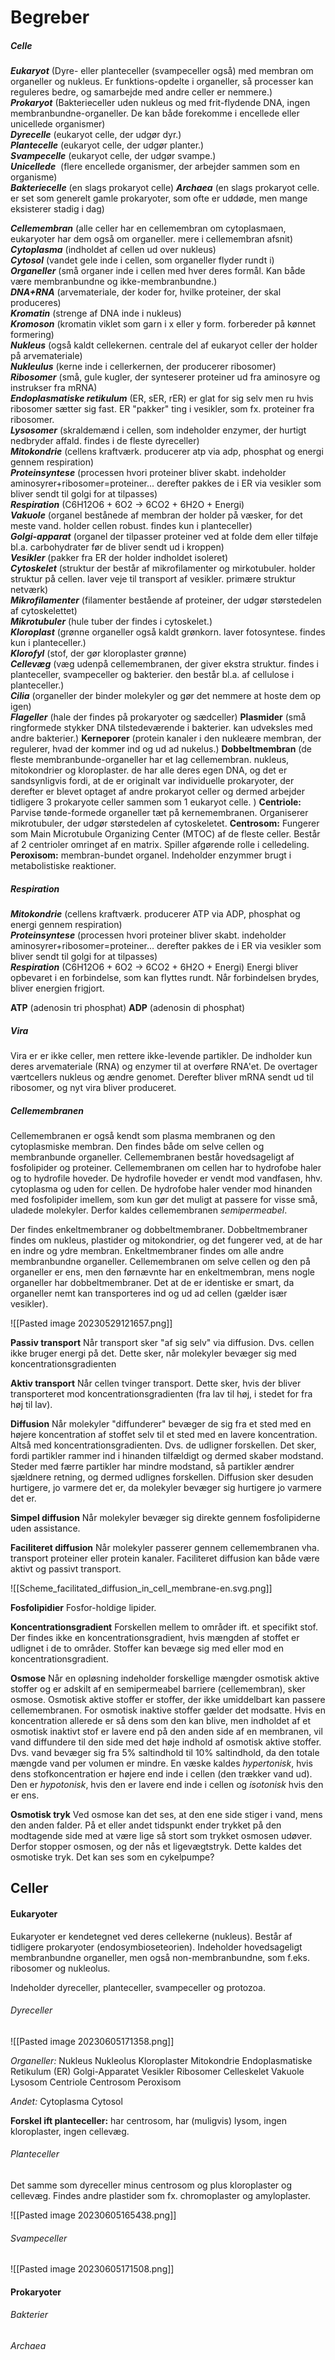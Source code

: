 

# Begreber  
  
##### Celle  

***Eukaryot*** (Dyre- eller planteceller (svampeceller også) med membran om organeller og nukleus. Er funktions-opdelte i organeller, så processer kan reguleres bedre, og samarbejde med andre celler er nemmere.)  
***Prokaryot*** (Bakterieceller uden nukleus og med frit-flydende DNA, ingen membranbundne-organeller. De kan både forekomme i encellede eller unicellede organismer)  
***Dyrecelle*** (eukaryot celle, der udgør dyr.)  
***Plantecelle*** (eukaryot celle, der udgør planter.)  
***Svampecelle*** (eukaryot celle, der udgør svampe.)  
***Unicellede***  (flere encellede organismer, der arbejder sammen som en organisme)  
***Bakteriecelle*** (en slags prokaryot celle)
***Archaea*** (en slags prokaryot celle. er set som generelt gamle prokaryoter, som ofte er uddøde, men mange eksisterer stadig i dag)

***Cellemembran*** (alle celler har en cellemembran om cytoplasmaen, eukaryoter har dem også om organeller. mere i cellemembran afsnit)
***Cytoplasma*** (indholdet af cellen ud over nukleus)  
***Cytosol*** (vandet gele inde i cellen, som organeller flyder rundt i)  
***Organeller*** (små organer inde i cellen med hver deres formål. Kan både være membranbundne og ikke-membranbundne.)  
***DNA+RNA*** (arvemateriale, der koder for, hvilke proteiner, der skal produceres)  
***Kromatin*** (strenge af DNA inde i nukleus)  
***Kromoson*** (kromatin viklet som garn i x eller y form. forbereder på kønnet formering)  
***Nukleus*** (også kaldt cellekernen. centrale del af eukaryot celler der holder på arvemateriale)  
***Nukleulus*** (kerne inde i cellerkernen, der producerer ribosomer)  
***Ribosomer*** (små, gule kugler, der synteserer proteiner ud fra aminosyre og instrukser fra mRNA)  
***Endoplasmatiske retikulum*** (ER, sER, rER) er glat for sig selv men ru hvis ribosomer sætter sig fast. ER "pakker" ting i vesikler, som fx. proteiner fra ribosomer.  
***Lysosomer*** (skraldemænd i cellen, som indeholder enzymer, der hurtigt nedbryder affald. findes i de fleste dyreceller)  
***Mitokondrie*** (cellens kraftværk. producerer atp via adp, phosphat og energi gennem respiration)  
***Proteinsyntese*** (processen hvori proteiner bliver skabt. indeholder aminosyrer+ribosomer=proteiner... derefter pakkes de i ER via vesikler som bliver sendt til golgi for at tilpasses)  
***Respiration*** (C6H12O6 + 6O2 → 6CO2 + 6H2O + Energi)  
***Vakuole*** (organel bestånede af membran der holder på væsker, for det meste vand. holder cellen robust. findes kun i planteceller)  
***Golgi-apparat*** (organel der tilpasser proteiner ved at folde dem eller tilføje bl.a. carbohydrater før de bliver sendt ud i kroppen)  
***Vesikler*** (pakker fra ER der holder indholdet isoleret)  
***Cytoskelet*** (struktur der består af mikrofilamenter og mirkotubuler. holder struktur på cellen. laver veje til transport af vesikler. primære struktur netværk)  
***Mikrofilamenter*** (filamenter bestående af proteiner, der udgør størstedelen af cytoskelettet)  
***Mikrotubuler*** (hule tuber der findes i cytoskelet.)  
***Kloroplast*** (grønne organeller også kaldt grønkorn. laver fotosyntese. findes kun i planteceller.)  
***Klorofyl*** (stof, der gør kloroplaster grønne)  
***Cellevæg*** (væg udenpå cellemembranen, der giver ekstra struktur. findes i planteceller, svampeceller og bakterier. den består bl.a. af cellulose i planteceller.)  
***Cilia*** (organeller der binder molekyler og gør det nemmere at hoste dem op igen)  
***Flageller*** (hale der findes på prokaryoter og sædceller)
**Plasmider** (små ringformede stykker DNA tilstedeværende i bakterier. kan udveksles med andre bakterier.)
**Kerneporer** (protein kanaler i den nukleære membran, der regulerer, hvad der kommer ind og ud ad nukelus.)
**Dobbeltmembran** (de fleste membranbunde-organeller har et lag cellemembran. nukleus, mitokondrier og kloroplaster. de har alle deres egen DNA, og det er sandsynligvis fordi, at de er originalt var individuelle prokaryoter, der derefter er blevet optaget af andre prokaryot celler og dermed arbejder tidligere 3 prokaryote celler sammen som 1 eukaryot celle. )
**Centriole:** Parvise tønde-formede organeller tæt på kernemembranen. Organiserer mikrotubuler, der udgør størstedelen af cytoskeletet.
**Centrosom:** Fungerer som Main Microtubule Organizing Center (MTOC) af de fleste celler. Består af 2 centrioler omringet af en matrix. Spiller afgørende rolle i celledeling.
**Peroxisom:** membran-bundet organel. Indeholder enzymmer brugt i metabolistiske reaktioner.

##### Respiration

***Mitokondrie*** (cellens kraftværk. producerer ATP via ADP, phosphat og energi gennem respiration)  
***Proteinsyntese*** (processen hvori proteiner bliver skabt. indeholder aminosyrer+ribosomer=proteiner... derefter pakkes de i ER via vesikler som bliver sendt til golgi for at tilpasses)  
***Respiration*** (C6H12O6 + 6O2 → 6CO2 + 6H2O + Energi)
Energi bliver opbevaret i en forbindelse, som kan flyttes rundt.
Når forbindelsen brydes, bliver energien frigjort.

**ATP** (adenosin tri phosphat)
**ADP** (adenosin di phosphat)




##### Vira


Vira er er ikke celler, men rettere ikke-levende partikler. De indholder kun deres arvemateriale (RNA) og enzymer til at overføre RNA'et. De overtager værtcellers nukleus og ændre genomet. Derefter bliver mRNA sendt ud til ribosomer, og nyt vira bliver produceret. 


##### Cellemembranen

Cellemembranen er også kendt som plasma membranen og den cytoplasmiske membran. Den findes både om selve cellen og membranbunde organeller. Cellemembranen består hovedsageligt af fosfolipider og proteiner.  Cellemembranen om cellen har to hydrofobe haler og to hydrofile hoveder. De hydrofile hoveder er vendt mod vandfasen, hhv. cytoplasma og uden for cellen. De hydrofobe haler vender mod hinanden med fosfolipider imellem, som kun gør det muligt at passere for visse små, uladede molekyler. Derfor kaldes cellemembranen *semipermeabel*.

Der findes enkeltmembraner og dobbeltmembraner. Dobbeltmembraner findes om nukleus, plastider og mitokondrier, og det fungerer ved, at de har en indre og ydre membran. Enkeltmembraner findes om alle andre membranbundne organeller. Cellemembranen om selve cellen og den på organeller er ens, men den førnævnte har en enkeltmembran, mens nogle organeller har dobbeltmembraner. Det at de er identiske er smart, da organeller nemt kan transporteres ind og ud ad cellen (gælder især vesikler). 

![[Pasted image 20230529121657.png]]

**Passiv transport**
Når transport sker "af sig selv" via diffusion. Dvs. cellen ikke bruger energi på det. Dette sker, når molekyler bevæger sig med koncentrationsgradienten

**Aktiv transport**
Når cellen tvinger transport. Dette sker, hvis der bliver transporteret mod koncentrationsgradienten (fra lav til høj, i stedet for fra høj til lav).

**Diffusion**
Når molekyler "diffunderer" bevæger de sig fra et sted med en højere koncentration af stoffet selv til et sted med en lavere koncentration.  Altså med koncentrationsgradienten. Dvs. de udligner forskellen. Det sker, fordi partikler rammer ind i hinanden tilfældigt og dermed skaber modstand. Steder med færre partikler har mindre modstand, så partikler ændrer sjældnere retning, og dermed udlignes forskellen. Diffusion sker desuden hurtigere, jo varmere det er, da molekyler bevæger sig hurtigere jo varmere det er.

**Simpel diffusion**
Når molekyler bevæger sig direkte gennem fosfolipiderne uden assistance.

**Faciliteret diffusion**
Når molekyler passerer gennem cellemembranen vha. transport proteiner eller protein kanaler. Faciliteret diffusion kan både være aktivt og passivt transport.

![[Scheme_facilitated_diffusion_in_cell_membrane-en.svg.png]]

**Fosfolipidier**
Fosfor-holdige lipider.

**Koncentrationsgradient**
Forskellen mellem to områder ift. et specifikt stof. Der findes ikke en koncentrationsgradient, hvis mængden af stoffet er udlignet i de to områder. Stoffer kan bevæge sig med eller mod en koncentrationsgradient. 

**Osmose**
Når en opløsning indeholder forskellige mængder osmotisk aktive stoffer og er adskilt af en semipermeabel barriere (cellemembran), sker osmose. Osmotisk aktive stoffer er stoffer, der ikke umiddelbart kan passere cellemembranen. For osmotisk inaktive stoffer gælder det modsatte. Hvis en koncentration allerede er så dens som den kan blive, men indholdet af et osmotisk inaktivt stof er lavere end på den anden side af en membranen, vil vand diffundere til den side med det høje indhold af osmotisk aktive stoffer. Dvs. vand bevæger sig fra 5% saltindhold til 10% saltindhold, da den totale mængde vand per volumen er mindre. En væske kaldes *hypertonisk*, hvis dens stofkoncentration er højere end inde i cellen (den trækker vand ud). Den er *hypotonisk*, hvis den er lavere end inde i cellen og *isotonisk* hvis den er ens.

**Osmotisk tryk**
Ved osmose kan det ses, at den ene side stiger i vand, mens den anden falder. På et eller andet tidspunkt ender trykket på den modtagende side med at være lige så stort som trykket osmosen udøver. Derfor stopper osmosen, og der nås et ligevægtstryk. Dette kaldes det osmotiske tryk. Det kan ses som en cykelpumpe?

## Celler

#### **Eukaryoter**

Eukaryoter er kendetegnet ved deres cellekerne (nukleus). Består af tidligere prokaryoter (endosymbioseteorien). Indeholder hovedsageligt membranbundne organeller, men også non-membranbundne, som f.eks. ribosomer og nukleolus.

Indeholder dyreceller, planteceller, svampeceller og protozoa.

###### *Dyreceller*

![[Pasted image 20230605171358.png]]

*Organeller:* 
Nukleus
Nukleolus
Kloroplaster
Mitokondrie
Endoplasmatiske Retikulum (ER)
Golgi-Apparatet
Vesikler
Ribosomer
Celleskelet
Vakuole
Lysosom
Centriole
Centrosom
Peroxisom

*Andet:*
Cytoplasma
Cytosol

**Forskel ift planteceller:** har centrosom, har (muligvis) lysom, ingen kloroplaster, ingen cellevæg.

###### *Planteceller*

Det samme som dyreceller minus centrosom og plus kloroplaster og cellevæg. Findes andre plastider som fx. chromoplaster og amyloplaster.

![[Pasted image 20230605165438.png]]

###### *Svampeceller*

![[Pasted image 20230605171508.png]]
#### **Prokaryoter**

###### *Bakterier*

###### *Archaea*
